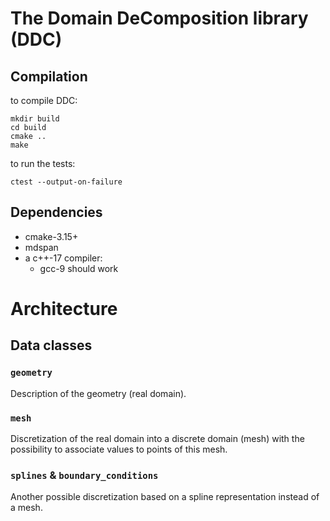 # The Domain DeComposition library (DDC)

## Compilation

to compile DDC:

```
mkdir build
cd build
cmake ..
make
```

to run the tests:
```
ctest --output-on-failure
```

## Dependencies

* cmake-3.15+
* mdspan
* a c++-17 compiler:
  * gcc-9 should work

# Architecture

## Data classes

### `geometry`

Description of the geometry (real domain).

### `mesh`

Discretization of the real domain into a discrete domain (mesh) with the possibility to associate
values to points of this mesh.

### `splines` & `boundary_conditions`

Another possible discretization based on a spline representation instead of a mesh.
